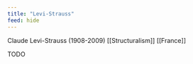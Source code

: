 ```yaml
---
title: "Levi-Strauss"
feed: hide
---
```


Claude Levi-Strauss (1908-2009) [[Structuralism]] [[France]]

TODO